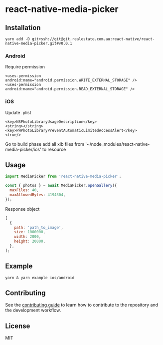 # react-native-media-picker

## Installation

```shell script
yarn add -D git+ssh://git@git.realestate.com.au:react-native/react-native-media-picker.git#v0.0.1
```

### Android

Require permission

```
<uses-permission android:name="android.permission.WRITE_EXTERNAL_STORAGE" />
<uses-permission android:name="android.permission.READ_EXTERNAL_STORAGE" />
```

### iOS

Update .plist

```
<key>NSPhotoLibraryUsageDescription</key>
<string></string>
<key>PHPhotoLibraryPreventAutomaticLimitedAccessAlert</key>
<true/>
```

Go to build phase add all xib files from '~/node_modules/react-native-media-picker/ios' to resource

## Usage

```js
import MediaPicker from 'react-native-media-picker';

const { photos } = await MediaPicker.openGallery({
  maxFiles: 40,
  maxAllowedBytes: 4194304,
});
```

Response object

```js
[
  {
    path: 'path_to_image',
    size: 1000000,
    width: 2000,
    height: 20000,
  },
];
```

## Example

```shell script
yarn & yarn example ios/android
```

## Contributing

See the [contributing guide](CONTRIBUTING.md) to learn how to contribute to the repository and the development workflow.

## License

MIT
